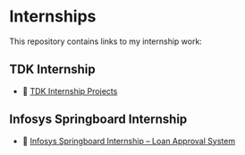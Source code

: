 # Internships

This repository contains links to my internship work:

## TDK Internship
- 🔗 [TDK Internship Projects](https://github.com/akshat-patil/TDK-Internship)

## Infosys Springboard Internship
- 🔗 [Infosys Springboard Internship – Loan Approval System](https://github.com/akshat-patil/Infosys-Springboard-Internship)
